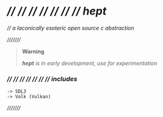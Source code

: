 # ***// // // // // // // hept***
*// a laconically esoteric open source c abstraction*

*///////*

> **Warning**
> 
> ***hept*** *is in early development, use for experimentation*

### *// // // // // // // includes*
```
-> SDL3
-> Volk (Vulkan)
```
*///////*
